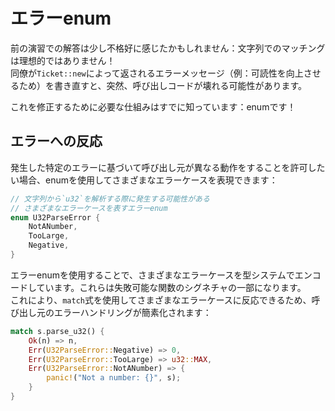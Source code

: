 # エラーenum

前の演習での解答は少し不格好に感じたかもしれません：文字列でのマッチングは理想的ではありません！  
同僚が`Ticket::new`によって返されるエラーメッセージ（例：可読性を向上させるため）を書き直すと、突然、呼び出しコードが壊れる可能性があります。

これを修正するために必要な仕組みはすでに知っています：enumです！

## エラーへの反応

発生した特定のエラーに基づいて呼び出し元が異なる動作をすることを許可したい場合、enumを使用してさまざまなエラーケースを表現できます：

```rust
// 文字列から`u32`を解析する際に発生する可能性がある
// さまざまなエラーケースを表すエラーenum
enum U32ParseError {
    NotANumber,
    TooLarge,
    Negative,
}
```

エラーenumを使用することで、さまざまなエラーケースを型システムでエンコードしています。これらは失敗可能な関数のシグネチャの一部になります。  
これにより、`match`式を使用してさまざまなエラーケースに反応できるため、呼び出し元のエラーハンドリングが簡素化されます：

```rust
match s.parse_u32() {
    Ok(n) => n,
    Err(U32ParseError::Negative) => 0,
    Err(U32ParseError::TooLarge) => u32::MAX,
    Err(U32ParseError::NotANumber) => {
        panic!("Not a number: {}", s);
    }
}
```